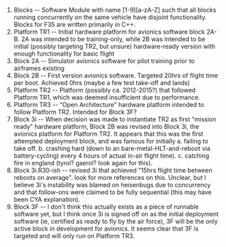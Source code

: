 1. Blocks -- Software Module with name [1-9][a-zA-Z] such that all blocks running concurrently on the same vehicle have disjoint functionality. Blocks for F35 are written primarily in C++.
2. Platform TR1 -- Initial hardware platform for avionics software block 2A-B. 2A was intended to be training-only, while 2B was intended to be initial (possibly targeting TR2, but unsure) hardware-ready version with enough functionality for basic flight
2. Block 2A -- Simulator avionics software for pilot training prior to airframes existing
3. Block 2B -- First version avionics software. Targeted 20hrs of flight time per boot. Achieved 0hrs (maybe a few test take-off and lands)
4. Platform TR2 -- Platform (possibly ca. 2012-2015?) that followed Platform TR1, which was deemed insufficient due to performance.
5. Platform TR3 -- "Open Architecture" hardware platform intended to follow Platform TR2. Intended for Block 3F?
6. Block 3i -- When decision was made to instantiate TR2 as first "mission ready" hardware platform, Block 2B was revised into Block 3i, the avionics platform for Platform TR2. It appears that this was the first attempted deployment block, and was famous for initially a. failing to take off. b. crashing hard (down to an bare-metal-HLT-and-reboot via battery-cycling) every 4 hours of actual in-air flight time). c. catching fire in england (tyrol? gaerol? look again for this).
6. Block 3i.R30-ish -- revised 3i that achieved "15hrs flight time between reboots on average". look for more references on this. Unclear, but I believe 3i's instability was blamed on heisenbugs due to concurrency and that follow-ons were claimed to be fully sequential (this may have been CYA explanation).
7. Block 3F -- I don't think this actually exists as a piece of runnable software yet, but I think once 3i is signed off on as the initial deployment software (ie, certified as ready to fly by the air force), 3F will be the only active block in development for avionics. It seems clear that 3F is targeted and will only run on Platform TR3.
